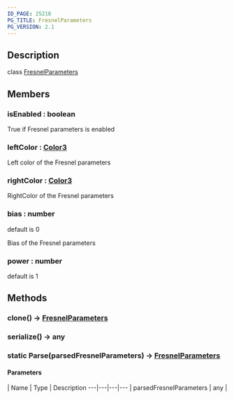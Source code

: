 ```yaml
---
ID_PAGE: 25218
PG_TITLE: FresnelParameters
PG_VERSION: 2.1
---
```

## Description

class [FresnelParameters](/classes/3.0/FresnelParameters)



## Members

### isEnabled : boolean

True if Fresnel parameters is enabled

### leftColor : [Color3](/classes/3.0/Color3)

Left color of the Fresnel parameters

### rightColor : [Color3](/classes/3.0/Color3)

RightColor of the Fresnel parameters

### bias : number

default is 0

Bias of the Fresnel parameters

### power : number

default is 1

## Methods

### clone() &rarr; [FresnelParameters](/classes/3.0/FresnelParameters)


### serialize() &rarr; any


### static Parse(parsedFresnelParameters) &rarr; [FresnelParameters](/classes/3.0/FresnelParameters)



#### Parameters
 | Name | Type | Description
---|---|---|---
 | parsedFresnelParameters | any |    

